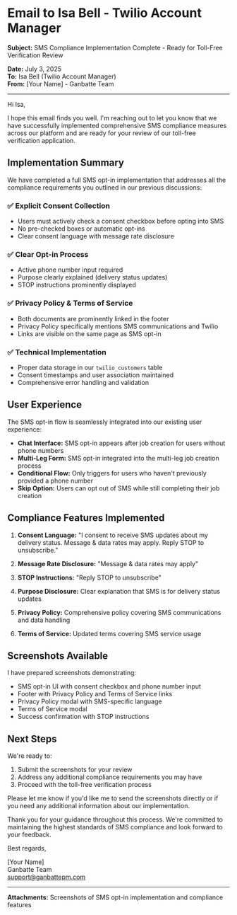 # Email to Isa Bell - Twilio Account Manager

**Subject:** SMS Compliance Implementation Complete - Ready for Toll-Free Verification Review

**Date:** July 3, 2025  
**To:** Isa Bell (Twilio Account Manager)  
**From:** [Your Name] - Ganbatte Team

---

Hi Isa,

I hope this email finds you well. I'm reaching out to let you know that we have successfully implemented comprehensive SMS compliance measures across our platform and are ready for your review of our toll-free verification application.

## Implementation Summary

We have completed a full SMS opt-in implementation that addresses all the compliance requirements you outlined in our previous discussions:

### ✅ **Explicit Consent Collection**
- Users must actively check a consent checkbox before opting into SMS
- No pre-checked boxes or automatic opt-ins
- Clear consent language with message rate disclosure

### ✅ **Clear Opt-in Process**
- Active phone number input required
- Purpose clearly explained (delivery status updates)
- STOP instructions prominently displayed

### ✅ **Privacy Policy & Terms of Service**
- Both documents are prominently linked in the footer
- Privacy Policy specifically mentions SMS communications and Twilio
- Links are visible on the same page as SMS opt-in

### ✅ **Technical Implementation**
- Proper data storage in our `twilio_customers` table
- Consent timestamps and user association maintained
- Comprehensive error handling and validation

## User Experience

The SMS opt-in flow is seamlessly integrated into our existing user experience:

- **Chat Interface:** SMS opt-in appears after job creation for users without phone numbers
- **Multi-Leg Form:** SMS opt-in integrated into the multi-leg job creation process
- **Conditional Flow:** Only triggers for users who haven't previously provided a phone number
- **Skip Option:** Users can opt out of SMS while still completing their job creation

## Compliance Features Implemented

1. **Consent Language:** "I consent to receive SMS updates about my delivery status. Message & data rates may apply. Reply STOP to unsubscribe."

2. **Message Rate Disclosure:** "Message & data rates may apply"

3. **STOP Instructions:** "Reply STOP to unsubscribe"

4. **Purpose Disclosure:** Clear explanation that SMS is for delivery status updates

5. **Privacy Policy:** Comprehensive policy covering SMS communications and data handling

6. **Terms of Service:** Updated terms covering SMS service usage

## Screenshots Available

I have prepared screenshots demonstrating:
- SMS opt-in UI with consent checkbox and phone number input
- Footer with Privacy Policy and Terms of Service links
- Privacy Policy modal with SMS-specific language
- Terms of Service modal
- Success confirmation with STOP instructions

## Next Steps

We're ready to:
1. Submit the screenshots for your review
2. Address any additional compliance requirements you may have
3. Proceed with the toll-free verification process

Please let me know if you'd like me to send the screenshots directly or if you need any additional information about our implementation.

Thank you for your guidance throughout this process. We're committed to maintaining the highest standards of SMS compliance and look forward to your feedback.

Best regards,

[Your Name]  
Ganbatte Team  
support@ganbattepm.com

---

**Attachments:** Screenshots of SMS opt-in implementation and compliance features 